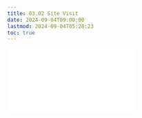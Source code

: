 ```yaml
---
title: 03.02 Site Visit
date: 2024-09-04T09:00:00
lastmod: 2024-09-04T05:28:23
toc: true
---
```


![Link to included file contents](../../../../sculpture/site-visit.md)
